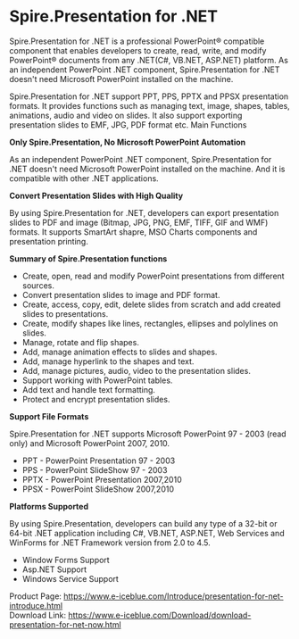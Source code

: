 Spire.Presentation for .NET
==================

Spire.Presentation for .NET is a professional PowerPoint® compatible component that enables developers to create, read, write, and modify PowerPoint® documents from any .NET(C#, VB.NET, ASP.NET) platform. As an independent PowerPoint .NET component, Spire.Presentation for .NET doesn't need Microsoft PowerPoint installed on the machine.

Spire.Presentation for .NET support PPT, PPS, PPTX and PPSX presentation formats. It provides functions such as managing text, image, shapes, tables, animations, audio and video on slides. It also support exporting presentation slides to EMF, JPG, PDF format etc.
Main Functions

<b>Only Spire.Presentation, No Microsoft PowerPoint Automation</b>

As an independent PowerPoint .NET component, Spire.Presentation for .NET doesn't need Microsoft PowerPoint installed on the machine. And it is compatible with other .NET applications.

<b>Convert Presentation Slides with High Quality</b>

By using Spire.Presentation for .NET, developers can export presentation slides to PDF and image (Bitmap, JPG, PNG, EMF, TIFF, GIF and WMF) formats. It supports SmartArt shapre, MSO Charts components and presentation printing.

<b>Summary of Spire.Presentation functions</b>
<ul>
<li>Create, open, read and modify PowerPoint presentations from different sources.</li>
<li>Convert presentation slides to image and PDF format.</li>
<li>Create, access, copy, edit, delete slides from scratch and add created slides to presentations.</li>
<li>Create, modify shapes like lines, rectangles, ellipses and polylines on slides.</li>
<li>Manage, rotate and flip shapes.</li>
<li>Add, manage animation effects to slides and shapes.</li>
<li>Add, manage hyperlink to the shapes and text.</li>
<li>Add, manage pictures, audio, video to the presentation slides.</li>
<li>Support working with PowerPoint tables.</li>
<li>Add text and handle text formatting.</li>
<li>Protect and encrypt presentation slides.</li>
</ul>
<b>Support File Formats</b>

Spire.Presentation for .NET supports Microsoft PowerPoint 97 - 2003 (read only) and Microsoft PowerPoint 2007, 2010.
<ul>
<li>PPT - PowerPoint Presentation 97 - 2003</li>
<li>PPS - PowerPoint SlideShow 97 - 2003</li>
<li>PPTX - PowerPoint Presentation 2007,2010</li>
<li>PPSX - PowerPoint SlideShow 2007,2010</li>
</ul>
<b>Platforms Supported</b>

By using Spire.Presentation, developers can build any type of a 32-bit or 64-bit .NET application including C#, VB.NET, ASP.NET, Web Services and WinForms for .NET Framework version from 2.0 to 4.5.
<ul>
<li>Window Forms Support</li>
<li>Asp.NET Support</li>
<li>Windows Service Support</li>
</ul>

Product Page: https://www.e-iceblue.com/Introduce/presentation-for-net-introduce.html<br>
Download Link: https://www.e-iceblue.com/Download/download-presentation-for-net-now.html
